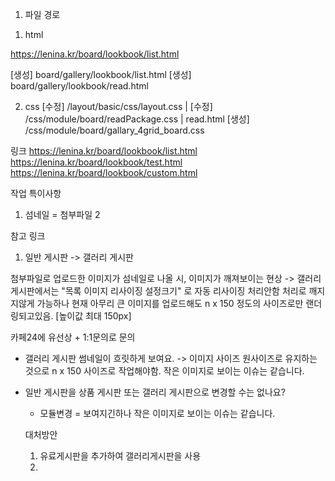 1. 파일 경로

1) html

https://lenina.kr/board/lookbook/list.html

[생성] board/gallery/lookbook/list.html
[생성] board/gallery/lookbook/read.html

2. css
   [수정] /layout/basic/css/layout.css |
   [수정] /css/module/board/readPackage.css | read.html
   [생성] /css/module/board/gallary_4grid_board.css

링크
https://lenina.kr/board/lookbook/list.html
https://lenina.kr/board/lookbook/test.html
https://lenina.kr/board/lookbook/custom.html

작업 특이사항

1. 섬네일 = 첨부파일
   2

참고 링크

<!-- https://sdsupport.cafe24.com/module/board/gallery/list.html -->

1. 일반 게시판 -> 갤러리 게시판

첨부파일로 업로드한 이미지가 섬네일로 나올 시, 이미지가 깨져보이는 현상
-> 갤러리 게시판에서는 "목록 이미지 리사이징 설정크기" 로 자동 리사이징 처리안함 처리로 깨지지않게 가능하나
현재 아무리 큰 이미지를 업로드해도 n x 150 정도의 사이즈로만 랜더링되고있음. [높이값 최대 150px]

카페24에 유선상 + 1:1문의로 문의

- 갤러리 게시판 썸네일이 흐릿하게 보여요.
  -> 이미지 사이즈 원사이즈로 유지하는 것으로 n x 150 사이즈로 작업해야함. 작은 이미지로 보이는 이슈는 같습니다.
- 일반 게시판을 상품 게시판 또는 갤러리 게시판으로 변경할 수는 없나요?

  - 모듈변경 = 보여지긴하나 작은 이미지로 보이는 이슈는 같습니다.

  대처방안

  1. 유료게시판을 추가하여 갤러리게시판을 사용
  2.
